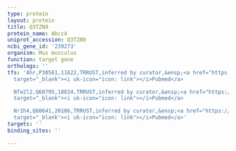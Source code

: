```yaml
---
type: protein
layout: protein
title: Q3TZN9
protein_name: Abcc4
uniprot_accession: Q3TZN9
ncbi_gene_id: '239273'
organism: Mus musculus
function: target gene
orthologs: ''
tfs: 'Ahr,P30561,11622,TRRUST,inferred by curator,&ensp;<a href="https://www.ncbi.nlm.nih.gov/pubmed/?term=20395535%5Buid%5D+OR+29087512%5Buid%5D"
  target="_blank"><i uk-icon="icon: link"></i>Pubmed</a>

  Nfe2l2,Q60795,18024,TRRUST,inferred by curator,&ensp;<a href="https://www.ncbi.nlm.nih.gov/pubmed/?term=17668877%5Buid%5D+OR+20395535%5Buid%5D+OR+29087512%5Buid%5D"
  target="_blank"><i uk-icon="icon: link"></i>Pubmed</a>

  Nr1h4,Q60641,20186,TRRUST,inferred by curator,&ensp;<a href="https://www.ncbi.nlm.nih.gov/pubmed/?term=22291955%5Buid%5D+OR+29087512%5Buid%5D"
  target="_blank"><i uk-icon="icon: link"></i>Pubmed</a>'
targets: ''
binding_sites: ''

---
```

